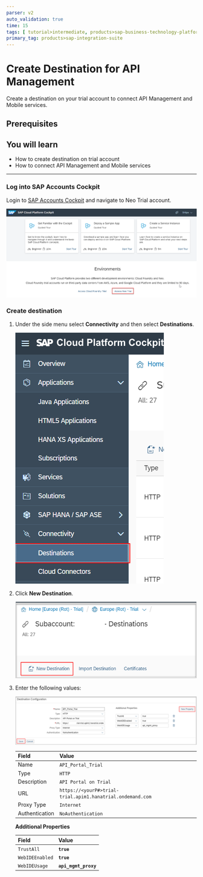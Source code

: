 ```yaml
---
parser: v2
auto_validation: true
time: 15
tags: [ tutorial>intermediate, products>sap-business-technology-platform]
primary_tag: products>sap-integration-suite
---
```


# Create Destination for  API Management
<!-- description --> Create a  destination on your trial account to connect API Management and Mobile services.

## Prerequisites
## You will learn
  - How to create destination on trial account
  - How to connect API Management and Mobile services

---

### Log into SAP Accounts Cockpit


Login to [SAP Accounts Cockpit](https://account.hanatrial.ondemand.com ) and navigate to Neo Trial account.

![Open Trial](15-CP-cockpit.png)


### Create destination


1. Under the side menu select **Connectivity** and then select **Destinations**.

    ![Navigate Destination](16-navigate-destination.png)

2. Click **New Destination**.

    ![Navigate Destination](17-new-destination.png)

3. Enter the following values:

    ![Navigate Destination](18-destination-pop-up.png)

    **Field** | **Value**
    ---- | ----
    Name |`API_Portal_Trial`
    Type |`HTTP`
    Description |`API Portal on Trial`
    URL |`https://<yourP#>trial-trial.apim1.hanatrial.ondemand.com`
    Proxy Type |`Internet`
    Authentication |`NoAuthentication`

    **Additional Properties**

    **Field** | **Value**
    ---- | ----
    `TrustAll` | **`true`**
    `WebIDEEnabled` |**`true`**
    `WebIDEUsage` |**`api_mgmt_proxy`**


